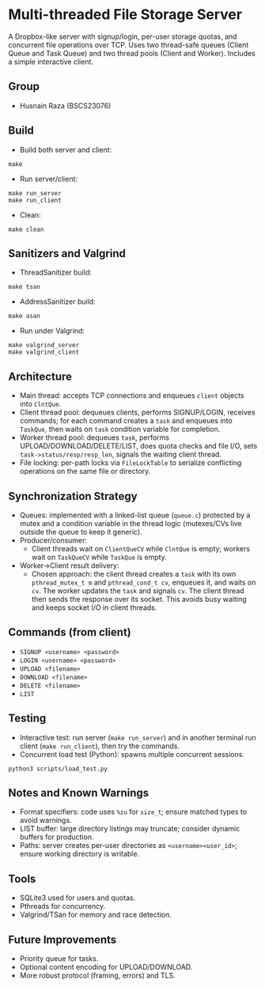 # Multi-threaded File Storage Server

A Dropbox-like server with signup/login, per-user storage quotas, and concurrent file operations over TCP. Uses two thread-safe queues (Client Queue and Task Queue) and two thread pools (Client and Worker). Includes a simple interactive client.

## Group

- Husnain Raza (BSCS23076)

## Build

- Build both server and client:
```
make
```
- Run server/client:
```
make run_server
make run_client
```
- Clean:
```
make clean
```

## Sanitizers and Valgrind

- ThreadSanitizer build:
```
make tsan
```
- AddressSanitizer build:
```
make asan
```
- Run under Valgrind:
```
make valgrind_server
make valgrind_client
```

## Architecture

- Main thread: accepts TCP connections and enqueues `client` objects into `ClntQue`.
- Client thread pool: dequeues clients, performs SIGNUP/LOGIN, receives commands; for each command creates a `task` and enqueues into `TaskQue`, then waits on `task` condition variable for completion.
- Worker thread pool: dequeues `task`, performs UPLOAD/DOWNLOAD/DELETE/LIST, does quota checks and file I/O, sets `task->status/resp/resp_len`, signals the waiting client thread.
- File locking: per-path locks via `FileLockTable` to serialize conflicting operations on the same file or directory.

## Synchronization Strategy

- Queues: implemented with a linked-list queue (`queue.c`) protected by a mutex and a condition variable in the thread logic (mutexes/CVs live outside the queue to keep it generic).
- Producer/consumer:
  - Client threads wait on `ClientQueCV` while `ClntQue` is empty; workers wait on `TaskQueCV` while `TaskQue` is empty.
- Worker→Client result delivery:
  - Chosen approach: the client thread creates a `task` with its own `pthread_mutex_t m` and `pthread_cond_t cv`, enqueues it, and waits on `cv`. The worker updates the `task` and signals `cv`. The client thread then sends the response over its socket. This avoids busy waiting and keeps socket I/O in client threads.

## Commands (from client)
- `SIGNUP <username> <password>`
- `LOGIN <username> <password>`
- `UPLOAD <filename>`
- `DOWNLOAD <filename>`
- `DELETE <filename>`
- `LIST`

## Testing

- Interactive test: run server (`make run_server`) and in another terminal run client (`make run_client`), then try the commands.
- Concurrent load test (Python): spawns multiple concurrent sessions.
```
python3 scripts/load_test.py
```

## Notes and Known Warnings
- Format specifiers: code uses `%zu` for `size_t`; ensure matched types to avoid warnings.
- LIST buffer: large directory listings may truncate; consider dynamic buffers for production.
- Paths: server creates per-user directories as `<username><user_id>`; ensure working directory is writable.

## Tools
- SQLite3 used for users and quotas.
- Pthreads for concurrency.
- Valgrind/TSan for memory and race detection.

## Future Improvements
- Priority queue for tasks.
- Optional content encoding for UPLOAD/DOWNLOAD.
- More robust protocol (framing, errors) and TLS.
